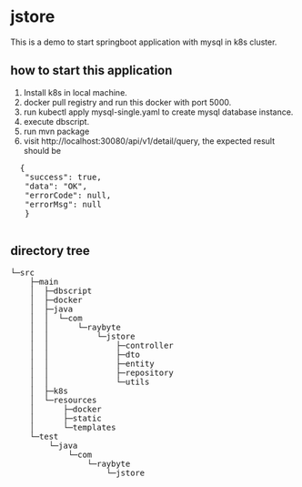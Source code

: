 # jstore
This is a demo to start springboot application with mysql in k8s cluster.

## how to start this application
1) Install k8s in local machine.
2) docker pull registry and run this docker with port 5000.
3) run kubectl apply mysql-single.yaml to create mysql database instance.
4) execute dbscript.
5) run mvn package
6) visit http://localhost:30080/api/v1/detail/query, the expected result should be
  <pre>
  {
   "success": true,
   "data": "OK",
   "errorCode": null,
   "errorMsg": null
   }
 </pre>

## directory tree
<pre>
└─src
    ├─main
    │  ├─dbscript
    │  ├─docker
    │  ├─java
    │  │  └─com
    │  │      └─raybyte
    │  │          └─jstore
    │  │              ├─controller
    │  │              ├─dto
    │  │              ├─entity
    │  │              ├─repository
    │  │              └─utils
    │  ├─k8s
    │  └─resources
    │      ├─docker
    │      ├─static
    │      └─templates
    └─test
        └─java
            └─com
                └─raybyte
                    └─jstore
</pre>